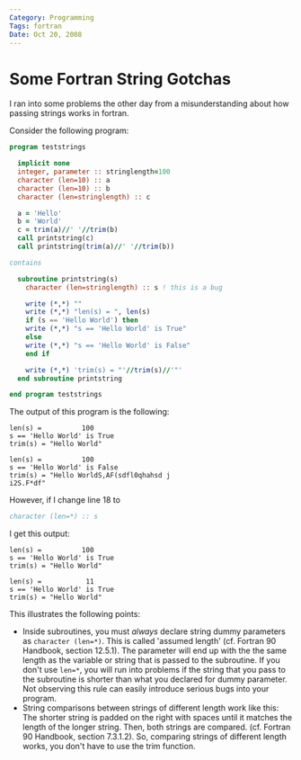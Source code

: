 ```yaml
---
Category: Programming
Tags: fortran
Date: Oct 20, 2008
---
```


# Some Fortran String Gotchas

I ran into some problems the other day from a misunderstanding about how
passing strings works in fortran.

Consider the following program:

```fortran
program teststrings

  implicit none
  integer, parameter :: stringlength=100
  character (len=10) :: a
  character (len=10) :: b
  character (len=stringlength) :: c

  a = 'Hello'
  b = 'World'
  c = trim(a)//' '//trim(b)
  call printstring(c)
  call printstring(trim(a)//' '//trim(b))

contains

  subroutine printstring(s)
    character (len=stringlength) :: s ! this is a bug

    write (*,*) ""
    write (*,*) "len(s) = ", len(s)
    if (s == 'Hello World') then
    write (*,*) "s == 'Hello World' is True"
    else
    write (*,*) "s == 'Hello World' is False"
    end if

    write (*,*) 'trim(s) = "'//trim(s)//'"'
  end subroutine printstring

end program teststrings
```

The output of this program is the following:

```
len(s) =          100
s == 'Hello World' is True
trim(s) = "Hello World"

len(s) =          100
s == 'Hello World' is False
trim(s) = "Hello WorldS,AF(sdfl0qhahsd j
i2S.F*df"
```

However, if I change line 18 to

```fortran
character (len=*) :: s
```

I get this output:

```
len(s) =          100
s == 'Hello World' is True
trim(s) = "Hello World"

len(s) =           11
s == 'Hello World' is True
trim(s) = "Hello World"
```

This illustrates the following points:

* Inside subroutines, you must *always* declare string dummy parameters
  as `character (len=*)`. This is called 'assumed length' (cf. Fortran 90
  Handbook, section 12.5.1). The parameter will end up with the the same length
  as the variable or string that is passed to the subroutine. If you don't use
  `len=*`, you will run into problems if the string that you pass to the
  subroutine is shorter than what you declared for dummy parameter. Not
  observing this rule can easily introduce serious bugs into your program.
* String comparisons between strings of different length work like this: The
  shorter string is padded on the right with spaces until it matches the length
  of the longer string. Then, both strings are compared. (cf. Fortran 90
  Handbook, section 7.3.1.2). So, comparing strings of different length works,
  you don't have to use the trim function.
